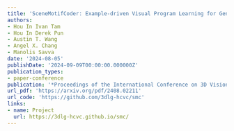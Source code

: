 ```yaml
---
title: 'SceneMotifCoder: Example-driven Visual Program Learning for Generating 3D Object Arrangements'
authors:
- Hou In Ivan Tam
- Hou In Derek Pun
- Austin T. Wang
- Angel X. Chang
- Manolis Savva
date: '2024-08-05'
publishDate: '2024-09-09T00:00:00.000000Z'
publication_types:
- paper-conference
publication: '*Proceedings of the International Conference on 3D Vision (3DV 2025)*'
url_pdf: 'https://arxiv.org/pdf/2408.02211'
url_code: 'https://github.com/3dlg-hcvc/smc'
links:
- name: Project
  url: https://3dlg-hcvc.github.io/smc/
---
```

